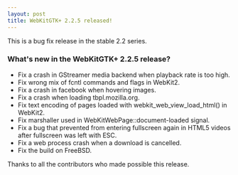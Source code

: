 ```yaml
---
layout: post
title: WebKitGTK+ 2.2.5 released!
---
```


This is a bug fix release in the stable 2.2 series.

### What's new in the WebKitGTK+ 2.2.5 release?

 - Fix a crash in GStreamer media backend when playback rate is too high.
 - Fix wrong mix of fcntl commands and flags in WebKit2.
 - Fix a crash in facebook when hovering images.
 - Fix a crash when loading tbpl.mozilla.org.
 - Fix text encoding of pages loaded with webkit_web_view_load_html()
   in WebKit2.
 - Fix marshaller used in WebKitWebPage::document-loaded signal.
 - Fix a bug that prevented from entering fullscreen again in HTML5
   videos after fullscreen was left with ESC.
 - Fix a web process crash when a download is cancelled.
 - Fix the build on FreeBSD.

Thanks to all the contributors who made possible this release.

